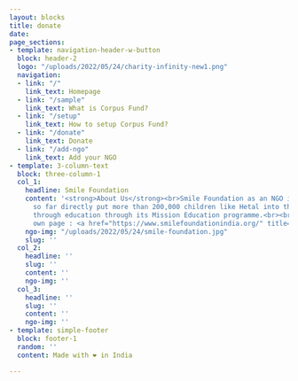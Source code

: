 ```yaml
---
layout: blocks
title: donate
date: 
page_sections:
- template: navigation-header-w-button
  block: header-2
  logo: "/uploads/2022/05/24/charity-infinity-new1.png"
  navigation:
  - link: "/"
    link_text: Homepage
  - link: "/sample"
    link_text: What is Corpus Fund?
  - link: "/setup"
    link_text: How to setup Corpus Fund?
  - link: "/donate"
    link_text: Donate
  - link: "/add-ngo"
    link_text: Add your NGO
- template: 3-column-text
  block: three-column-1
  col_1:
    headline: Smile Foundation
    content: '<strong>About Us</strong><br>Smile Foundation as an NGO in India has
      so far directly put more than 200,000 children like Hetal into the path of empowerment
      through education through its Mission Education programme.<br><br>Visit their
      own page : <a href="https://www.smilefoundationindia.org/" title="https://www.smilefoundationindia.org/">https://www.smilefoundationindia.org/</a>'
    ngo-img: "/uploads/2022/05/24/smile-foundation.jpg"
    slug: ''
  col_2:
    headline: ''
    slug: ''
    content: ''
    ngo-img: ''
  col_3:
    headline: ''
    slug: ''
    content: ''
    ngo-img: ''
- template: simple-footer
  block: footer-1
  random: ''
  content: Made with ❤︎ in India

---
```

